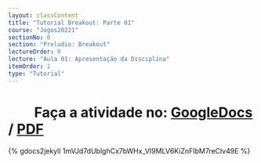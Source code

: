```yaml
---
layout: classContent
title: "Tutorial Breakout: Parte 01"
course: "Jogos20221"
sectionNo: 0
section: "Preludio: Breakout"
lectureOrder: 0
lecture: "Aula 01: Apresentação da Disciplina"
itemOrder: 1
type: "Tutorial"
---
```


# &nbsp;&nbsp;&nbsp;&nbsp;&nbsp;&nbsp;&nbsp;&nbsp;Faça a atividade no: [GoogleDocs](https://docs.google.com/document/d/1mVJd7dUblghCx7bWHx_VI9MLV6KiZnFIbM7reClv49E/copy?usp=sharing&ouid=116972197927145487361&rtpof=true&sd=true) / [PDF](https://docs.google.com/document/d/1mVJd7dUblghCx7bWHx_VI9MLV6KiZnFIbM7reClv49E/export?format=pdf&usp=sharing&ouid=116972197927145487361&rtpof=true&sd=true)

{% gdocs2jekyll 1mVJd7dUblghCx7bWHx_VI9MLV6KiZnFIbM7reClv49E %}
